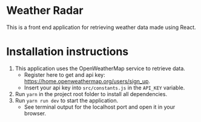 # Weather Radar

This is a front end application for retrieving weather data made using React.

# Installation instructions

1. This application uses the OpenWeatherMap service to retrieve data. 
    - Register here to get and api key: https://home.openweathermap.org/users/sign_up.
    - Insert your api key into `src/constants.js` in the `API_KEY` variable.
2. Run `yarn` in the project root folder to install all dependencies.
3. Run `yarn run dev` to start the application.
    - See terminal output for the localhost port and open it in your browser.
